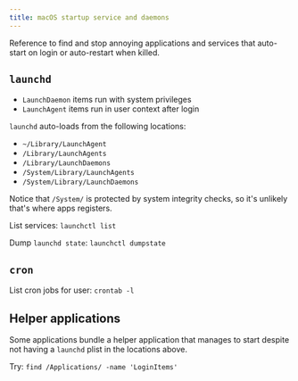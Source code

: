 ```yaml
---
title: macOS startup service and daemons
---
```


Reference to find and stop annoying applications and services that auto-start on login or auto-restart when killed.

## `launchd`

 * `LaunchDaemon` items run with system privileges
 * `LaunchAgent` items run in user context after login

`launchd` auto-loads from the following locations:

 * `~/Library/LaunchAgent`
 * `/Library/LaunchAgents`
 * `/Library/LaunchDaemons`
 * `/System/Library/LaunchAgents`
 * `/System/Library/LaunchDaemons`

Notice that `/System/` is protected by system integrity checks, so it's unlikely that's where apps registers.

List services: `launchctl list`

Dump `launchd state`: `launchctl dumpstate`

## `cron`

List cron jobs for user: `crontab -l`

## Helper applications

Some applications bundle a helper application that manages to start despite not having a `launchd` plist in the locations above.

Try: `find /Applications/ -name 'LoginItems'`
